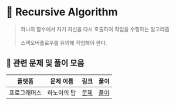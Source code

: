 # 📘 Recursive Algorithm 

> 하나의 함수에서 자기 자신을 다시 호출하여 작업을 수행하는 알고리즘<br><br>
> 스택오버플로우를 유의해 작업해야 한다.



## 🔗 관련 문제 및 풀이 모음

| 플랫폼     | 문제 이름        | 링크 | 풀이                                             |
|-----------|----------------|------|------------------------------------------------|
| 프로그래머스  | 하노이의 탑   | [문제](https://school.programmers.co.kr/learn/courses/30/lessons/12946) | [풀이](https://github.com/LeeJeonggyo/Algorithm/blob/09ba522ef5f618a6c18238cecae6da3ba85c7e42/src/Programmers/Level2/TowerOfHanoi.java) |
